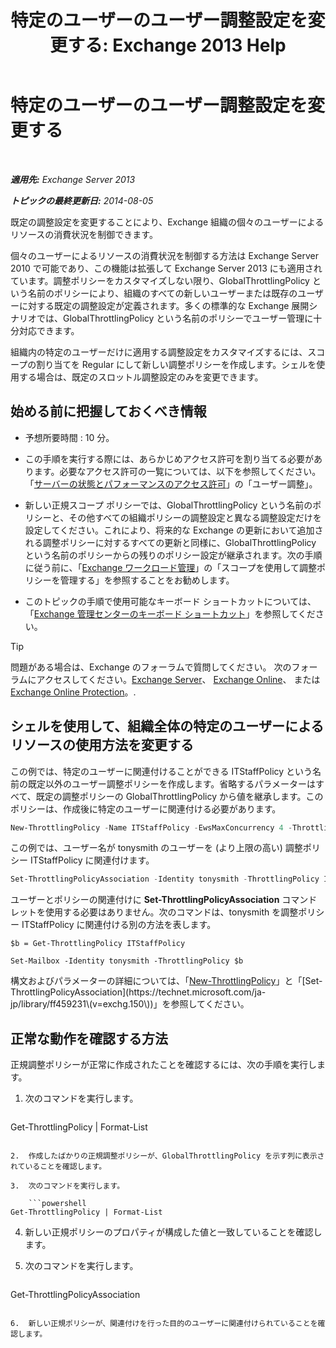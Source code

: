 ﻿---
title: '特定のユーザーのユーザー調整設定を変更する: Exchange 2013 Help'
TOCTitle: 特定のユーザーのユーザー調整設定を変更する
ms:assetid: c5f834d6-189d-485e-9800-5e0066815ecf
ms:mtpsurl: https://technet.microsoft.com/ja-jp/library/JJ863577(v=EXCHG.150)
ms:contentKeyID: 50555871
ms.date: 04/24/2018
mtps_version: v=EXCHG.150
ms.translationtype: HT
---

# 特定のユーザーのユーザー調整設定を変更する

 

_**適用先:** Exchange Server 2013_

_**トピックの最終更新日:** 2014-08-05_

既定の調整設定を変更することにより、Exchange 組織の個々のユーザーによるリソースの消費状況を制御できます。

個々のユーザーによるリソースの消費状況を制御する方法は Exchange Server 2010 で可能であり、この機能は拡張して Exchange Server 2013 にも適用されています。調整ポリシーをカスタマイズしない限り、GlobalThrottlingPolicy という名前のポリシーにより、組織のすべての新しいユーザーまたは既存のユーザーに対する既定の調整設定が定義されます。多くの標準的な Exchange 展開シナリオでは、GlobalThrottlingPolicy という名前のポリシーでユーザー管理に十分対応できます。

組織内の特定のユーザーだけに適用する調整設定をカスタマイズするには、スコープの割り当てを Regular にして新しい調整ポリシーを作成します。シェルを使用する場合は、既定のスロットル調整設定のみを変更できます。

## 始める前に把握しておくべき情報

  - 予想所要時間 : 10 分。

  - この手順を実行する際には、あらかじめアクセス許可を割り当てる必要があります。必要なアクセス許可の一覧については、以下を参照してください。「[サーバーの状態とパフォーマンスのアクセス許可](server-health-and-performance-permissions-exchange-2013-help.md)」の「ユーザー調整」。

  - 新しい正規スコープ ポリシーでは、GlobalThrottlingPolicy という名前のポリシーと、その他すべての組織ポリシーの調整設定と異なる調整設定だけを設定してください。これにより、将来的な Exchange の更新において追加される調整ポリシーに対するすべての更新と同様に、GlobalThrottlingPolicy という名前のポリシーからの残りのポリシー設定が継承されます。次の手順に従う前に、「[Exchange ワークロード管理](exchange-workload-management-exchange-2013-help.md)」の「スコープを使用して調整ポリシーを管理する」を参照することをお勧めします。

  - このトピックの手順で使用可能なキーボード ショートカットについては、「[Exchange 管理センターのキーボード ショートカット](keyboard-shortcuts-in-the-exchange-admin-center-exchange-online-protection-help.md)」を参照してください。


> [!TIP]
> 問題がある場合は、Exchange のフォーラムで質問してください。 次のフォーラムにアクセスしてください。<A href="https://go.microsoft.com/fwlink/p/?linkid=60612">Exchange Server</A>、 <A href="https://go.microsoft.com/fwlink/p/?linkid=267542">Exchange Online</A>、 または <A href="https://go.microsoft.com/fwlink/p/?linkid=285351">Exchange Online Protection</A>。.



## シェルを使用して、組織全体の特定のユーザーによるリソースの使用方法を変更する

この例では、特定のユーザーに関連付けることができる ITStaffPolicy という名前の既定以外のユーザー調整ポリシーを作成します。省略するパラメーターはすべて、既定の調整ポリシーの GlobalThrottlingPolicy から値を継承します。このポリシーは、作成後に特定のユーザーに関連付ける必要があります。

```powershell
New-ThrottlingPolicy -Name ITStaffPolicy -EwsMaxConcurrency 4 -ThrottlingPolicyScope Regular
```

この例では、ユーザー名が tonysmith のユーザーを (より上限の高い) 調整ポリシー ITStaffPolicy に関連付けます。

```powershell
Set-ThrottlingPolicyAssociation -Identity tonysmith -ThrottlingPolicy ITStaffPolicy
```

ユーザーとポリシーの関連付けに **Set-ThrottlingPolicyAssociation** コマンドレットを使用する必要はありません。次のコマンドは、tonysmith を調整ポリシー ITStaffPolicy に関連付ける別の方法を表します。
```
$b = Get-ThrottlingPolicy ITStaffPolicy
```
```
Set-Mailbox -Identity tonysmith -ThrottlingPolicy $b
```

構文およびパラメーターの詳細については、「[New-ThrottlingPolicy](https://technet.microsoft.com/ja-jp/library/dd351045\(v=exchg.150\))」と「[Set-ThrottlingPolicyAssociation](https://technet.microsoft.com/ja-jp/library/ff459231\(v=exchg.150\))」を参照してください。

## 正常な動作を確認する方法

正規調整ポリシーが正常に作成されたことを確認するには、次の手順を実行します。

1.  次のコマンドを実行します。
    
    ```powershell
Get-ThrottlingPolicy | Format-List
```

2.  作成したばかりの正規調整ポリシーが、GlobalThrottlingPolicy を示す列に表示されていることを確認します。

3.  次のコマンドを実行します。
    
    ```powershell
Get-ThrottlingPolicy | Format-List
```

4.  新しい正規ポリシーのプロパティが構成した値と一致していることを確認します。

5.  次のコマンドを実行します。
    
    ```powershell
Get-ThrottlingPolicyAssociation
```

6.  新しい正規ポリシーが、関連付けを行った目的のユーザーに関連付けられていることを確認します。

